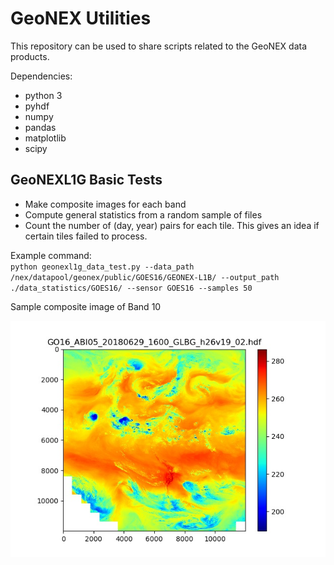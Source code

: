 # GeoNEX Utilities

This repository can be used to share scripts related to the GeoNEX data products. 

Dependencies:
- python 3
- pyhdf
- numpy
- pandas
- matplotlib
- scipy

## GeoNEXL1G Basic Tests

- Make composite images for each band
- Compute general statistics from a random sample of files
- Count the number of (day, year) pairs for each tile. This gives an idea if certain tiles failed to process.

Example command: <br>
`python geonexl1g_data_test.py --data_path /nex/datapool/geonex/public/GOES16/GEONEX-L1B/ --output_path  ./data_statistics/GOES16/ --sensor GOES16 --samples 50`

Sample composite image of Band 10 <br>

![alt text](examples/data_statistics/GOES16/composite_2018_180_16_C10.jpg)
